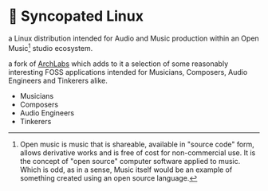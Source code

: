 # :musical_score:	Syncopated Linux

a Linux distribution intended for Audio and Music production within an Open Music[^1] studio ecosystem.

a fork of [ArchLabs](https://archlabslinux.com) which adds to it a selection of some reasonably interesting FOSS applications intended for Musicians, Composers, Audio Engineers and Tinkerers alike.

* Musicians
* Composers
* Audio Engineers
* Tinkerers 


[^1]: Open music is music that is shareable, available in "source code" form, allows derivative works and is free of cost for non-commercial use. It is the concept of "open source" computer software applied to music. Which is odd, as in a sense, Music itself would be an example of something created using an open source language.


